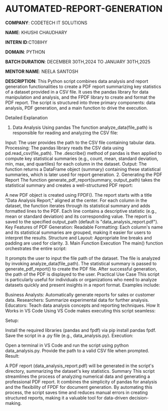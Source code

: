 # AUTOMATED-REPORT-GENERATION
**COMPANY**: CODETECH IT SOLUTIONS

**NAME**: KHUSHI CHAUDHARY

**INTERN ID**:CT08IHY

**DOMAIN**: PYTHON

**BATCH DURATION**: DECEMBER 30TH,2024 TO JANUARY 30TH,2025

**MENTOR NAME**: NEELA SANTOSH

**DESCRIPTION**:
This Python script combines data analysis and report generation functionalities to create a PDF report summarizing key statistics of a dataset provided in a CSV file. It uses the pandas library for data manipulation and analysis, and the FPDF library to create and format the PDF report. The script is structured into three primary components: data analysis, PDF generation, and a main function to drive the execution.

Detailed Explanation
1. Data Analysis Using pandas
The function analyze_data(file_path) is responsible for reading and analyzing the CSV file:

Input: The user provides the path to the CSV file containing tabular data.
Processing: The pandas library reads the CSV data using pd.read_csv(file_path). The .describe() method of pandas is then applied to compute key statistical summaries (e.g., count, mean, standard deviation, min, max, and quartiles) for each column in the dataset.
Output: The function returns a DataFrame object (summary) containing these statistical summaries, which is later used for report generation.
2. Generating the PDF Report
The function generate_pdf_report(summary, output_path) takes the statistical summary and creates a well-structured PDF report:

A new PDF object is created using FPDF(). The report starts with a title "Data Analysis Report," aligned at the center.
For each column in the dataset, the function iterates through its statistical summary and adds formatted lines to the PDF. Each line contains a descriptive statistic (e.g., mean or standard deviation) and its corresponding value.
The report is saved to the specified output_path (default is "data_analysis_report.pdf").
Key Features of PDF Generation:
Readable Formatting: Each column's name and its statistical summaries are grouped, making it easier for users to interpret the results.
Structure and Layout: Appropriate line breaks and padding are used for clarity.
3. Main Function Execution
The main() function orchestrates the entire script:

It prompts the user to input the file path of the dataset.
The file is analyzed by invoking analyze_data(file_path).
The statistical summary is passed to generate_pdf_report() to create the PDF file.
After successful generation, the path of the PDF is displayed to the user.
Practical Use Case
This script is particularly useful for individuals or organizations who need to analyze datasets quickly and present insights in a report format. Examples include:

Business Analysts: Automatically generate reports for sales or customer data.
Researchers: Summarize experimental data for further analysis.
Educators: Teach data analysis concepts and reporting techniques.
How It Works in VS Code
Using VS Code makes executing this script seamless:

Setup:

Install the required libraries (pandas and fpdf) via pip install pandas fpdf.
Save the script in a .py file (e.g., data_analysis.py).
Execution:

Open a terminal in VS Code and run the script using python data_analysis.py.
Provide the path to a valid CSV file when prompted.
Result:

A PDF report (data_analysis_report.pdf) will be generated in the script's directory, summarizing the dataset's key statistics.
Summary
This script streamlines the process of analyzing numerical data and generating a professional PDF report. It combines the simplicity of pandas for analysis and the flexibility of FPDF for document generation. By automating this process, the script saves time and reduces manual errors in creating structured reports, making it a valuable tool for data-driven decision-making.







